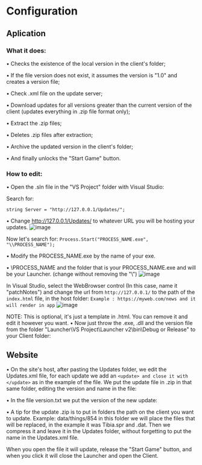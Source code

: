 # Configuration
## Aplication
### What it does:
• Checks the existence of the local version in the client's folder;
 
• If the file version does not exist, it assumes the version is "1.0" and creates a version file;
 
• Check .xml file on the update server;
 
• Download updates for all versions greater than the current version of the client (updates everything in .zip file format only);
 
• Extract the .zip files;
 
• Deletes .zip files after extraction;
 
• Archive the updated version in the client's folder;
 
• And finally unlocks the "Start Game" button.

### How to edit:
 
• Open the .sln file in the "VS Project" folder with Visual Studio:
 
Search for:

`string Server = "http://127.0.0.1/Updates/";`

• Change http://127.0.0.1/Updates/ to whatever URL you will be hosting your updates.
![image](https://user-images.githubusercontent.com/74227915/152198277-15177643-813f-458f-b661-51f31e72eb9c.png)

Now let's search for:
`Process.Start("PROCESS_NAME.exe", "\\PROCESS_NAME");`

• Modify the PROCESS_NAME.exe by the name of your exe.
 
• \\PROCESS_NAME and the folder that is your PROCESS_NAME.exe and will be your Launcher. (change without removing the "\\")
![image](https://user-images.githubusercontent.com/74227915/152198991-5210bd69-f39f-4244-898a-a147fbd5b68a.png)

In Visual Studio, select the WebBrowser control (In this case, name it "patchNotes") and change the url from `http://127.0.0.1/` to the path of the `index.html` file, in the host folder:
`Example : https://myweb.com/news and it will render in app`
![image](https://user-images.githubusercontent.com/74227915/152199363-36a3c2cf-b0d0-4c50-b707-9a0aa692c375.png)

NOTE: This is optional, it's just a template in .html. You can remove it and edit it however you want.
• Now just throw the .exe, .dll and the version file from the folder "Launcher\VS Project\Launcher v2\bin\Debug or Release" to your Client folder:

## Website

• On the site's host, after pasting the Updates folder, we edit the Updates.xml file, for each update we add an `<update> and close it with </update>` as in the example of the file. We put the update file in .zip in that same folder, editing the version and name in the file:

• In the file version.txt we put the version of the new update:
 
• A tip for the update .zip is to put in folders the path on the client you want to update. Example: data/things/854 in this folder we will place the files that will be replaced, in the example it was Tibia.spr and .dat. Then we compress it and leave it in the Updates folder, without forgetting to put the name in the Updates.xml file.

When you open the file it will update, release the "Start Game" button, and when you click it will close the Launcher and open the Client.
